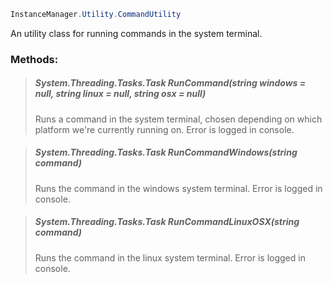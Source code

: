 ```csharp
InstanceManager.Utility.CommandUtility
```




An utility class for running commands in the system terminal.


### Methods:

>##### System.Threading.Tasks.Task<int> RunCommand(string windows = null, string linux = null, string osx = null)
>
>
>
>Runs a command in the system terminal, chosen depending on which platform we're currently running on. Error is logged in console.
>

>##### System.Threading.Tasks.Task<int> RunCommandWindows(string command)
>
>
>
>Runs the command in the windows system terminal. Error is logged in console.
>

>##### System.Threading.Tasks.Task<int> RunCommandLinuxOSX(string command)
>
>
>
>Runs the command in the linux system terminal. Error is logged in console.
>
